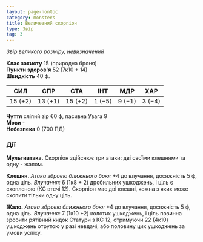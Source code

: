 ```yaml
---
layout: page-nontoc
category: monsters
title: Величезний скорпіон
type: Звір
tag: 3
---
```


_Звір великого розміру, невизначений_

**Клас захисту** 15 (природна броня)    
**Пункти здоров'я** 52 (7к10 + 14)    
**Швидкість** 40 ф.

| СИЛ     | СПР     | СТА     | ІНТ    | МДР    | ХАР    |
| ------- | ------- | ------- | ------ | ------ | ------ |
| 15 (+2) | 13 (+1) | 15 (+2) | 1 (−5) | 9 (−1) | 3 (−4) |

**Чуття** сліпий зір 60 ф, пасивна Увага 9    
**Мови** -    
**Небезпека** 0 (700 ПД)

### Дії
**Мультиатака.** Скорпіон здійснює три атаки: дві своїми клешнями та одну - жалом.    

**Клешня.** _Атака зброєю ближнього бою:_ +4 до влучання, досяжність 5 ф, одна ціль. _Влучання:_ 6 (1к8 + 2) дробильних ушкоджень, і ціль є схопленою (КС втечі 12). Скорпіон має дві клешні, кожна з яких може схопити тільки одну ціль.    

**Жало.** _Атака зброєю ближнього бою:_ +4 до влучання, досяжність 5 ф, одна ціль. _Влучання:_ 7 (1к10 +2) колотих ушкоджень, і ціль повинна зробити рятівний кидок Статури з КС 12, отримуючи 22 (4к10) ушкоджень отрутою у разі невдачі, або половину цих ушкоджень за умови успіху. 
